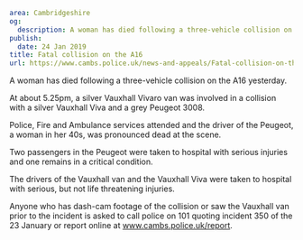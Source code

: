 ```yaml
area: Cambridgeshire
og:
  description: A woman has died following a three-vehicle collision on the A16 yesterday.
publish:
  date: 24 Jan 2019
title: Fatal collision on the A16
url: https://www.cambs.police.uk/news-and-appeals/Fatal-collision-on-the-A16
```

A woman has died following a three-vehicle collision on the A16 yesterday.

At about 5.25pm, a silver Vauxhall Vivaro van was involved in a collision with a silver Vauxhall Viva and a grey Peugeot 3008.

Police, Fire and Ambulance services attended and the driver of the Peugeot, a woman in her 40s, was pronounced dead at the scene.

Two passengers in the Peugeot were taken to hospital with serious injuries and one remains in a critical condition.

The drivers of the Vauxhall van and the Vauxhall Viva were taken to hospital with serious, but not life threatening injuries.

Anyone who has dash-cam footage of the collision or saw the Vauxhall van prior to the incident is asked to call police on 101 quoting incident 350 of the 23 January or report online at www.cambs.police.uk/report.
